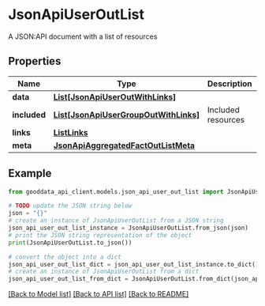 # JsonApiUserOutList

A JSON:API document with a list of resources

## Properties

Name | Type | Description | Notes
------------ | ------------- | ------------- | -------------
**data** | [**List[JsonApiUserOutWithLinks]**](JsonApiUserOutWithLinks.md) |  | 
**included** | [**List[JsonApiUserGroupOutWithLinks]**](JsonApiUserGroupOutWithLinks.md) | Included resources | [optional] 
**links** | [**ListLinks**](ListLinks.md) |  | [optional] 
**meta** | [**JsonApiAggregatedFactOutListMeta**](JsonApiAggregatedFactOutListMeta.md) |  | [optional] 

## Example

```python
from gooddata_api_client.models.json_api_user_out_list import JsonApiUserOutList

# TODO update the JSON string below
json = "{}"
# create an instance of JsonApiUserOutList from a JSON string
json_api_user_out_list_instance = JsonApiUserOutList.from_json(json)
# print the JSON string representation of the object
print(JsonApiUserOutList.to_json())

# convert the object into a dict
json_api_user_out_list_dict = json_api_user_out_list_instance.to_dict()
# create an instance of JsonApiUserOutList from a dict
json_api_user_out_list_from_dict = JsonApiUserOutList.from_dict(json_api_user_out_list_dict)
```
[[Back to Model list]](../README.md#documentation-for-models) [[Back to API list]](../README.md#documentation-for-api-endpoints) [[Back to README]](../README.md)


